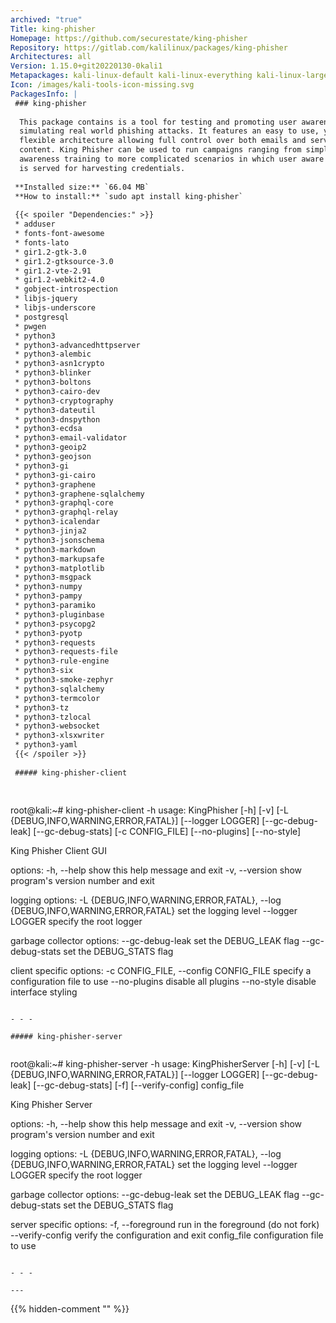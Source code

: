 ```yaml
---
archived: "true"
Title: king-phisher
Homepage: https://github.com/securestate/king-phisher
Repository: https://gitlab.com/kalilinux/packages/king-phisher
Architectures: all
Version: 1.15.0+git20220130-0kali1
Metapackages: kali-linux-default kali-linux-everything kali-linux-large 
Icon: /images/kali-tools-icon-missing.svg
PackagesInfo: |
 ### king-phisher
 
  This package contains is a tool for testing and promoting user awareness by
  simulating real world phishing attacks. It features an easy to use, yet very
  flexible architecture allowing full control over both emails and server
  content. King Phisher can be used to run campaigns ranging from simple
  awareness training to more complicated scenarios in which user aware content
  is served for harvesting credentials.
 
 **Installed size:** `66.04 MB`  
 **How to install:** `sudo apt install king-phisher`  
 
 {{< spoiler "Dependencies:" >}}
 * adduser
 * fonts-font-awesome
 * fonts-lato
 * gir1.2-gtk-3.0
 * gir1.2-gtksource-3.0
 * gir1.2-vte-2.91
 * gir1.2-webkit2-4.0
 * gobject-introspection
 * libjs-jquery
 * libjs-underscore
 * postgresql
 * pwgen
 * python3
 * python3-advancedhttpserver 
 * python3-alembic 
 * python3-asn1crypto
 * python3-blinker 
 * python3-boltons 
 * python3-cairo-dev
 * python3-cryptography
 * python3-dateutil 
 * python3-dnspython 
 * python3-ecdsa 
 * python3-email-validator
 * python3-geoip2 
 * python3-geojson 
 * python3-gi
 * python3-gi-cairo
 * python3-graphene 
 * python3-graphene-sqlalchemy 
 * python3-graphql-core 
 * python3-graphql-relay 
 * python3-icalendar 
 * python3-jinja2 
 * python3-jsonschema 
 * python3-markdown
 * python3-markupsafe 
 * python3-matplotlib 
 * python3-msgpack 
 * python3-numpy
 * python3-pampy
 * python3-paramiko 
 * python3-pluginbase 
 * python3-psycopg2 
 * python3-pyotp 
 * python3-requests 
 * python3-requests-file 
 * python3-rule-engine
 * python3-six 
 * python3-smoke-zephyr 
 * python3-sqlalchemy 
 * python3-termcolor 
 * python3-tz 
 * python3-tzlocal 
 * python3-websocket 
 * python3-xlsxwriter 
 * python3-yaml 
 {{< /spoiler >}}
 
 ##### king-phisher-client
 
 
 ```
 root@kali:~# king-phisher-client -h
 usage: KingPhisher [-h] [-v] [-L {DEBUG,INFO,WARNING,ERROR,FATAL}]
                    [--logger LOGGER] [--gc-debug-leak] [--gc-debug-stats]
                    [-c CONFIG_FILE] [--no-plugins] [--no-style]
 
 King Phisher Client GUI
 
 options:
   -h, --help            show this help message and exit
   -v, --version         show program's version number and exit
 
 logging options:
   -L {DEBUG,INFO,WARNING,ERROR,FATAL}, --log {DEBUG,INFO,WARNING,ERROR,FATAL}
                         set the logging level
   --logger LOGGER       specify the root logger
 
 garbage collector options:
   --gc-debug-leak       set the DEBUG_LEAK flag
   --gc-debug-stats      set the DEBUG_STATS flag
 
 client specific options:
   -c CONFIG_FILE, --config CONFIG_FILE
                         specify a configuration file to use
   --no-plugins          disable all plugins
   --no-style            disable interface styling
 ```
 
 - - -
 
 ##### king-phisher-server
 
 
 ```
 root@kali:~# king-phisher-server -h
 usage: KingPhisherServer [-h] [-v] [-L {DEBUG,INFO,WARNING,ERROR,FATAL}]
                          [--logger LOGGER] [--gc-debug-leak]
                          [--gc-debug-stats] [-f] [--verify-config]
                          config_file
 
 King Phisher Server
 
 options:
   -h, --help            show this help message and exit
   -v, --version         show program's version number and exit
 
 logging options:
   -L {DEBUG,INFO,WARNING,ERROR,FATAL}, --log {DEBUG,INFO,WARNING,ERROR,FATAL}
                         set the logging level
   --logger LOGGER       specify the root logger
 
 garbage collector options:
   --gc-debug-leak       set the DEBUG_LEAK flag
   --gc-debug-stats      set the DEBUG_STATS flag
 
 server specific options:
   -f, --foreground      run in the foreground (do not fork)
   --verify-config       verify the configuration and exit
   config_file           configuration file to use
 ```
 
 - - -
 
---
```

{{% hidden-comment "<!--Do not edit anything above this line-->" %}}
